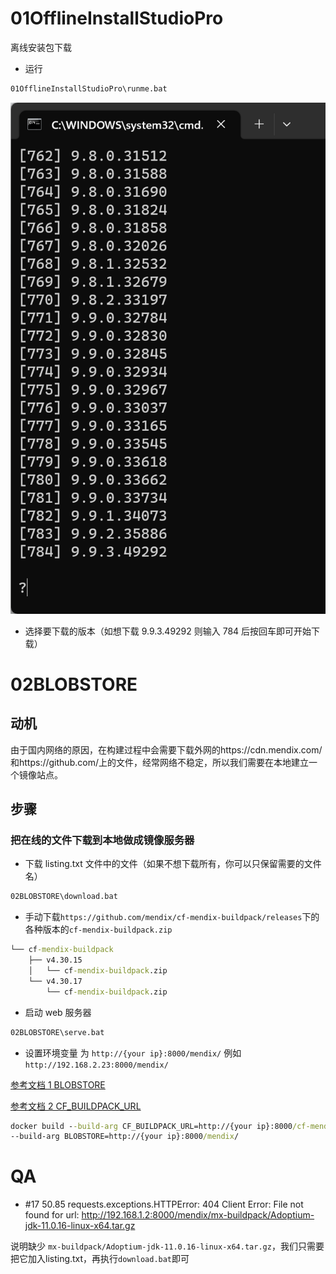 # 01OfflineInstallStudioPro

离线安装包下载

- 运行

```cmd
01OfflineInstallStudioPro\runme.bat
```

![Alt text](img/offline.png)

- 选择要下载的版本（如想下载 9.9.3.49292 则输入 784 后按回车即可开始下载）

# 02BLOBSTORE

## 动机

由于国内网络的原因，在构建过程中会需要下载外网的https://cdn.mendix.com/和https://github.com/上的文件，经常网络不稳定，所以我们需要在本地建立一个镜像站点。

## 步骤

### 把在线的文件下载到本地做成镜像服务器

- 下载 listing.txt 文件中的文件（如果不想下载所有，你可以只保留需要的文件名）

```cmd
02BLOBSTORE\download.bat
```

- 手动下载`https://github.com/mendix/cf-mendix-buildpack/releases`下的各种版本的`cf-mendix-buildpack.zip`

```cmd
└── cf-mendix-buildpack
    ├── v4.30.15
    │   └── cf-mendix-buildpack.zip
    └── v4.30.17
        └── cf-mendix-buildpack.zip
```

- 启动 web 服务器

```cmd
02BLOBSTORE\serve.bat
```

- 设置环境变量 为 `http://{your ip}:8000/mendix/` 例如 `http://192.168.2.23:8000/mendix/`

[参考文档 1 BLOBSTORE](https://github.com/mendix/cf-mendix-buildpack#using-the-buildpack-without-an-internet-connection)

[参考文档 2 CF_BUILDPACK_URL](https://github.com/mendix/docker-mendix-buildpack/blob/cfd29123e7579aaec96f163deafc8304e4b649e6/Dockerfile#L16)

```cmd
docker build --build-arg CF_BUILDPACK_URL=http://{your ip}:8000/cf-mendix-buildpack/${CF_BUILDPACK}/cf-mendix-buildpack.zip
--build-arg BLOBSTORE=http://{your ip}:8000/mendix/
```

# QA
- #17 50.85 requests.exceptions.HTTPError: 404 Client Error: File not found for url: http://192.168.1.2:8000/mendix/mx-buildpack/Adoptium-jdk-11.0.16-linux-x64.tar.gz

说明缺少 `mx-buildpack/Adoptium-jdk-11.0.16-linux-x64.tar.gz`，我们只需要把它加入listing.txt，再执行`download.bat`即可
